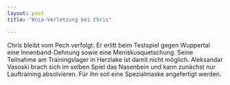 ```yaml
---
layout: post
title: "Knie-Verletzung bei Chris"

---
```


Chris bleibt vom Pech verfolgt: Er erlitt beim Testspiel gegen Wuppertal eine Innenband-Dehnung sowie eine Meniskusquetschung. Seine Teilnahme am Trainingslager in Herzlake ist damit nicht möglich. Aleksandar Vasoski brach sich im selben Spiel das Nasenbein und kann zunächst nur Lauftraining absolvieren. Für ihn soll eine Spezialmaske angefertigt werden.


